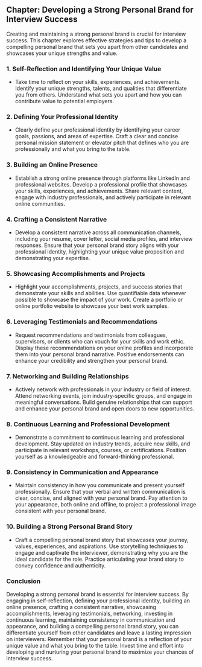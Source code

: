 Chapter: Developing a Strong Personal Brand for Interview Success
-----------------------------------------------------------------

Creating and maintaining a strong personal brand is crucial for interview success. This chapter explores effective strategies and tips to develop a compelling personal brand that sets you apart from other candidates and showcases your unique strengths and value.

### 1. **Self-Reflection and Identifying Your Unique Value**

* Take time to reflect on your skills, experiences, and achievements. Identify your unique strengths, talents, and qualities that differentiate you from others. Understand what sets you apart and how you can contribute value to potential employers.

### 2. **Defining Your Professional Identity**

* Clearly define your professional identity by identifying your career goals, passions, and areas of expertise. Craft a clear and concise personal mission statement or elevator pitch that defines who you are professionally and what you bring to the table.

### 3. **Building an Online Presence**

* Establish a strong online presence through platforms like LinkedIn and professional websites. Develop a professional profile that showcases your skills, experiences, and achievements. Share relevant content, engage with industry professionals, and actively participate in relevant online communities.

### 4. **Crafting a Consistent Narrative**

* Develop a consistent narrative across all communication channels, including your resume, cover letter, social media profiles, and interview responses. Ensure that your personal brand story aligns with your professional identity, highlighting your unique value proposition and demonstrating your expertise.

### 5. **Showcasing Accomplishments and Projects**

* Highlight your accomplishments, projects, and success stories that demonstrate your skills and abilities. Use quantifiable data whenever possible to showcase the impact of your work. Create a portfolio or online portfolio website to showcase your best work samples.

### 6. **Leveraging Testimonials and Recommendations**

* Request recommendations and testimonials from colleagues, supervisors, or clients who can vouch for your skills and work ethic. Display these recommendations on your online profiles and incorporate them into your personal brand narrative. Positive endorsements can enhance your credibility and strengthen your personal brand.

### 7. **Networking and Building Relationships**

* Actively network with professionals in your industry or field of interest. Attend networking events, join industry-specific groups, and engage in meaningful conversations. Build genuine relationships that can support and enhance your personal brand and open doors to new opportunities.

### 8. **Continuous Learning and Professional Development**

* Demonstrate a commitment to continuous learning and professional development. Stay updated on industry trends, acquire new skills, and participate in relevant workshops, courses, or certifications. Position yourself as a knowledgeable and forward-thinking professional.

### 9. **Consistency in Communication and Appearance**

* Maintain consistency in how you communicate and present yourself professionally. Ensure that your verbal and written communication is clear, concise, and aligned with your personal brand. Pay attention to your appearance, both online and offline, to project a professional image consistent with your personal brand.

### 10. **Building a Strong Personal Brand Story**

* Craft a compelling personal brand story that showcases your journey, values, experiences, and aspirations. Use storytelling techniques to engage and captivate the interviewer, demonstrating why you are the ideal candidate for the role. Practice articulating your brand story to convey confidence and authenticity.

### Conclusion

Developing a strong personal brand is essential for interview success. By engaging in self-reflection, defining your professional identity, building an online presence, crafting a consistent narrative, showcasing accomplishments, leveraging testimonials, networking, investing in continuous learning, maintaining consistency in communication and appearance, and building a compelling personal brand story, you can differentiate yourself from other candidates and leave a lasting impression on interviewers. Remember that your personal brand is a reflection of your unique value and what you bring to the table. Invest time and effort into developing and nurturing your personal brand to maximize your chances of interview success.
